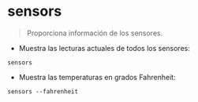 # sensors

> Proporciona información de los sensores.

- Muestra las lecturas actuales de todos los sensores:

`sensors`

- Muestra las temperaturas en grados Fahrenheit:

`sensors --fahrenheit`
